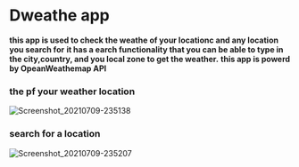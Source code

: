 # Dweathe app
**this app is used to check the weathe of your locationc and any location you search for**
**it has a earch functionality that you can be able to type in the city,country, and you local zone to get the weather.**
**this app is powerd by OpeanWeathemap API**

### the pf your weather location
![Screenshot_20210709-235138](https://user-images.githubusercontent.com/61844423/125142976-09cc2700-e111-11eb-9fd6-4b9a66ca525b.png)

### search for a location
![Screenshot_20210709-235207](https://user-images.githubusercontent.com/61844423/125143096-66c7dd00-e111-11eb-9ff1-fb06b2794f15.png)






